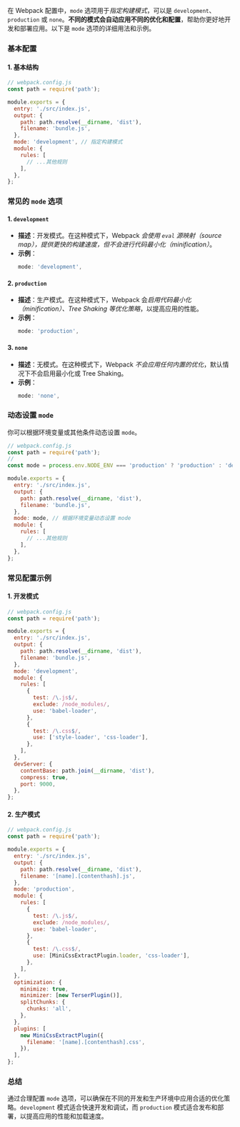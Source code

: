 在 Webpack 配置中，`mode` 选项用于*指定构建模式*，可以是 `development`、`production` 或 `none`。**不同的模式会自动应用不同的优化和配置**，帮助你更好地开发和部署应用。以下是 `mode` 选项的详细用法和示例。

### 基本配置

#### 1. 基本结构

```javascript
// webpack.config.js
const path = require('path');

module.exports = {
  entry: './src/index.js',
  output: {
    path: path.resolve(__dirname, 'dist'),
    filename: 'bundle.js',
  },
  mode: 'development', // 指定构建模式
  module: {
    rules: [
      // ...其他规则
    ],
  },
};
```

### 常见的 `mode` 选项

#### 1. `development`

- **描述**：开发模式。在这种模式下，Webpack *会使用 `eval` 源映射（source map），提供更快的构建速度，但不会进行代码最小化（minification）*。
- **示例**：
  ```javascript
  mode: 'development',
  ```

#### 2. `production`

- **描述**：生产模式。在这种模式下，Webpack 会*启用代码最小化（minification）、Tree Shaking 等优化策略*，以提高应用的性能。
- **示例**：
  ```javascript
  mode: 'production',
  ```

#### 3. `none`

- **描述**：无模式。在这种模式下，Webpack *不会应用任何内置的优化*，默认情况下不会启用最小化或 Tree Shaking。
- **示例**：
  ```javascript
  mode: 'none',
  ```

### 动态设置 `mode`

你可以根据环境变量或其他条件动态设置 `mode`。

```javascript
// webpack.config.js
const path = require('path');
//
const mode = process.env.NODE_ENV === 'production' ? 'production' : 'development';

module.exports = {
  entry: './src/index.js',
  output: {
    path: path.resolve(__dirname, 'dist'),
    filename: 'bundle.js',
  },
  mode: mode, // 根据环境变量动态设置 mode
  module: {
    rules: [
      // ...其他规则
    ],
  },
};
```

### 常见配置示例

#### 1. 开发模式

```javascript
// webpack.config.js
const path = require('path');

module.exports = {
  entry: './src/index.js',
  output: {
    path: path.resolve(__dirname, 'dist'),
    filename: 'bundle.js',
  },
  mode: 'development',
  module: {
    rules: [
      {
        test: /\.js$/,
        exclude: /node_modules/,
        use: 'babel-loader',
      },
      {
        test: /\.css$/,
        use: ['style-loader', 'css-loader'],
      },
    ],
  },
  devServer: {
    contentBase: path.join(__dirname, 'dist'),
    compress: true,
    port: 9000,
  },
};
```

#### 2. 生产模式

```javascript
// webpack.config.js
const path = require('path');

module.exports = {
  entry: './src/index.js',
  output: {
    path: path.resolve(__dirname, 'dist'),
    filename: '[name].[contenthash].js',
  },
  mode: 'production',
  module: {
    rules: [
      {
        test: /\.js$/,
        exclude: /node_modules/,
        use: 'babel-loader',
      },
      {
        test: /\.css$/,
        use: [MiniCssExtractPlugin.loader, 'css-loader'],
      },
    ],
  },
  optimization: {
    minimize: true,
    minimizer: [new TerserPlugin()],
    splitChunks: {
      chunks: 'all',
    },
  },
  plugins: [
    new MiniCssExtractPlugin({
      filename: '[name].[contenthash].css',
    }),
  ],
};
```

### 总结

通过合理配置 `mode` 选项，可以确保在不同的开发和生产环境中应用合适的优化策略。`development` 模式适合快速开发和调试，而 `production` 模式适合发布和部署，以提高应用的性能和加载速度。